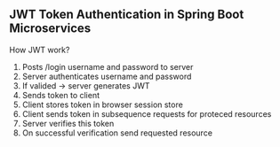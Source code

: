 ## JWT Token Authentication in Spring Boot Microservices
How JWT work?
1. Posts /login username and password to server
2. Server authenticates username and password
3. If valided -> server generates JWT
4. Sends token to client
5. Client stores token in browser session store
6. Client sends token in subsequence requests for proteced resources
7. Server verifies this token
8. On successful verification send requested resource
